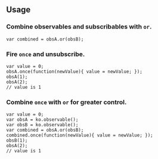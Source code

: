 ## Usage

### Combine observables and subscribables with `or`.
    var combined = obsA.or(obsB);

### Fire `once` and unsubscribe.
    var value = 0;
    obsA.once(function(newValue){ value = newValue; });
    obsA(1);
    obsA(2);
    // value is 1

### Combine `once` with `or` for greater control.
    var value = 0;
    var obsA = ko.observable();
    var obsB = ko.observable();
    var combined = obsA.or(obsB);
    combined.once(function(newValue){ value = newValue; });
    obsB(1);
    obsA(2);
    // value is 1